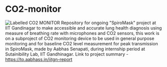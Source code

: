 # CO2-monitor
![Labelled CO2 MONITOR](https://user-images.githubusercontent.com/38909361/175974309-d9bc69a0-2a1f-479e-8127-72a23dcc7fb5.PNG)
Repository for ongoing "SpiroMask" project at IIT Gandinagar to make accessible and accurate lung health diagnosis using measure of breathing rate with microphones and CO2 sensors, this work is on a subproject of CO2 monitoring device to be used in general purpose monitoring and for baseline CO2 level measurement for peak transmission in SpiroMask, made by Aabhas Senapati, during internship period at Sutainibility Lab, IIT Gandhinagar.
Link to project summary - https://to.aabhass.in/iitgn-report
